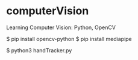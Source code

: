 # computerVision
Learning Computer Vision: Python, OpenCV


$ pip install opencv-python
$ pip install mediapipe



$ python3 handTracker.py
